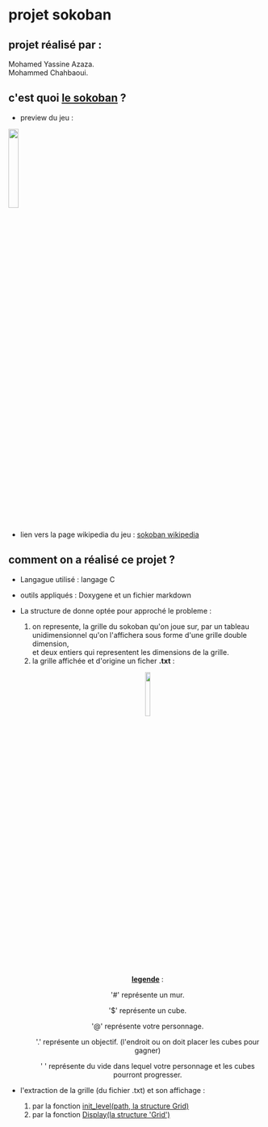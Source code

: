 # projet sokoban
## projet réalisé par :  
Mohamed Yassine Azaza.  
Mohammed Chahbaoui.  

## c'est quoi <u>le sokoban</u> ?
- preview du jeu : 
<div><img src="doc/img/Sokoban_ani.gif" width="20%"></div>

- lien vers la page wikipedia du jeu : <a href="https://fr.wikipedia.org/wiki/Sokoban">sokoban wikipedia</a>

## comment on a réalisé ce projet ?
- Langague utilisé : langage C
- outils appliqués : Doxygene et un fichier markdown
- La structure de donne optée pour approché le probleme : <div> <ol> <li>
on represente, la grille du sokoban qu'on joue sur, par un tableau unidimensionnel qu'on l'affichera sous forme d'une 
grille double dimension, <br>et deux entiers qui representent les dimensions de la grille.</li> <li>
la grille affichée et d'origine un ficher <b>.txt</b> : <div style="text-align:center"><p><img src="doc/img/grille.png" width="15%"></p> <p> 
<u><b>legende</b></u> : </p> <p>
'#' représente un mur. </p> <p>
'$' représente un cube. </p> <p>
'@' représente votre personnage. </p> <p>
'.' représente un objectif. (l'endroit ou on doit placer les cubes pour gagner) </p> <p>
' ' représente du vide dans lequel votre personnage et les cubes pourront progresser.</p> </div></li> </ol></div>

- l'extraction de la grille (du fichier .txt) et son affichage : <div> <ol> <li> par la fonction <u>init_level(path, la structure Grid)</u> </li> <li>
par la fonction <u>Display(la structure 'Grid') </li>
</ol></div>